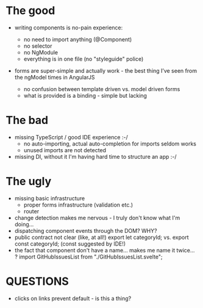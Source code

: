 # The good

* writing components is no-pain experience:
	- no need to import anything (@Component)
	- no selector
	- no NgModule 
	- everything is in one file (no "styleguide" police)

* forms are super-simple and actually work - the best thing I’ve seen from the ngModel times in AngularJS
	- no confusion between template driven vs. model driven forms
	- what is provided is a binding - simple but lacking 


# The bad

* missing TypeScript / good IDE experience :-/
	* no auto-importing, actual auto-completion for imports seldom works
	* unused imports are not detected
* missing DI, without it I'm having hard time to structure an app :-/


# The ugly

* missing basic infrastructure
	- proper forms infrastructure (validation etc.)
	- router
* change detection makes me nervous - I truly don't know what I'm doing... 
* dispatching component events through the DOM? WHY?
* public contract not clear (like, at all!)
	export let categoryId; vs. export const categoryId; (const suggested by IDE!)
* the fact that component don't have a name... makes me name it twice... ?
	  import GitHubIssuesList from "./GitHubIssuesList.svelte";



# QUESTIONS
- clicks on links prevent default - is this a thing? 	